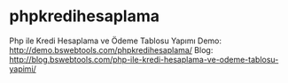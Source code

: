 # phpkredihesaplama
Php ile Kredi Hesaplama ve Ödeme Tablosu Yapımı
Demo: http://demo.bswebtools.com/phpkredihesaplama/
Blog: http://blog.bswebtools.com/php-ile-kredi-hesaplama-ve-odeme-tablosu-yapimi/
